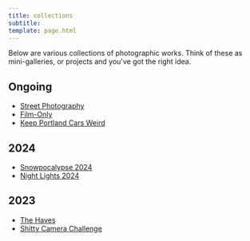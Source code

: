 ```yaml
---
title: collections
subtitle:  
template: page.html
---
```


Below are various collections of photographic works.
Think of these as mini-galleries, or projects and you've got the right idea.

## Ongoing
- [Street Photography](/collections/street)
- [Film-Only](/collections/film)
- [Keep Portland Cars Weird](/collections/pdxcars)

## 2024
- [Snowpocalypse 2024](/collections/snowpocalypse2024)
- [Night Lights 2024](/collections/nightlights2024)

## 2023
- [The Haves](/collections/haves)
- [Shitty Camera Challenge](/collections/shit)
